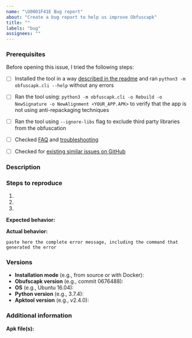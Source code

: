 ```yaml
---
name: "\U0001F41E Bug report"
about: "Create a bug report to help us improve Obfuscapk"
title: ""
labels: "bug"
assignees: ""
---
```


<!--
Thank you for reporting a problem with Obfuscapk.

Please fill in as much of the template below as you can and, if possible, please provide code and apk file(s) needed to replicate the issue. If you leave out information, we can't help you as well.

NOTE:
    * if you're including code snippets/logs, please format them properly (see https://help.github.com/github/writing-on-github/basic-writing-and-formatting-syntax#quoting-code);
    * blocks starting with `< !--` and ending with `-- >` (without spaces) are treated as comments and won't be rendered, so please don't edit the text inside these blocks since your modifications won't be visible. If you want the text to be visible, remove `< !--` and `-- >` tags.
-->



### Prerequisites

Before opening this issue, I tried the following steps:

<!-- Please put an x between the brackets of each line that applies below, so that [ ] becomes [x] (without leaving spaces around the x) -->

* [ ] Installed the tool in a way [described in the readme](https://github.com/ClaudiuGeorgiu/Obfuscapk#-installation) and ran `python3 -m obfuscapk.cli --help` without any errors

* [ ] Ran the tool using: `python3 -m obfuscapk.cli -o Rebuild -o NewSignature -o NewAlignment <YOUR_APP.APK>` to verify that the app is not using anti-repackaging techniques

* [ ] Ran the tool using `--ignore-libs` flag to exclude third party libraries from the obfuscation

* [ ] Checked [FAQ](https://github.com/ClaudiuGeorgiu/Obfuscapk/blob/master/docs/FAQ.md) and [troubleshooting](https://github.com/ClaudiuGeorgiu/Obfuscapk/blob/master/docs/TROUBLESHOOTING.md)

* [ ] Checked for [existing similar issues on GitHub](https://github.com/issues?utf8=✓&q=is%3Aissue+repo%3AClaudiuGeorgiu/Obfuscapk)



### Description

<!-- A clear and concise description of what the issue is (insert text below this line) -->



### Steps to reproduce

1. <!-- First Step -->
2. <!-- Second Step -->
3. <!-- And so on… -->


**Expected behavior:**

<!-- A clear and concise description of what you expected to happen, e.g., the obfuscation should complete without any error message and the obfuscated apk should... (insert text below this line) -->


**Actual behavior:**

<!-- What actually happens, e.g., the obfuscation completes without errors, but when I install the obfuscated apk into a device, it crashes when... (insert text below this line) -->

```
paste here the complete error message, including the command that generated the error
```



### Versions

<!-- Please fill all the applicable fields below to help us replicate the problem -->

* **Installation mode** (e.g., from source or with Docker):
* **Obufscapk version** (e.g., commit 0676488):
* **OS** (e.g., Ubuntu 16.04):
* **Python version** (e.g., 3.7.4):
* **Apktool version** (e.g., v2.4.0):



### Additional information

<!-- Any additional information, configuration or data that might be necessary to reproduce the issue (insert text below this line) -->


**Apk file(s):**

<!-- If applicable, please provide the apk file(s) needed to replicate the problem. Without the file(s) we may not be able to replicate the issue (insert text below this line) -->
